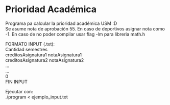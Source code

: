 # Prioridad Académica

Programa pa calcular la prioridad académica USM :D  
Se asume nota de aprobación 55.
En caso de deportivos asignar nota como -1.
En caso de no poder compilar usar flag -lm para libreria math.h
  
FORMATO INPUT (.txt):  
Cantidad semestres  
creditosAsignatura1 notaAsignatura1  
creditosAsignatura2 notaAsignatura2  
...  
...  
0  
FIN INPUT  
  
  
Ejecutar con:  
./program < ejemplo_input.txt
